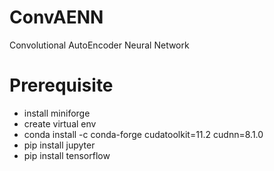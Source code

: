 # ConvAENN
Convolutional AutoEncoder Neural Network

# Prerequisite
- install miniforge
- create virtual env
- conda install -c conda-forge cudatoolkit=11.2 cudnn=8.1.0
- pip install jupyter
- pip install tensorflow
